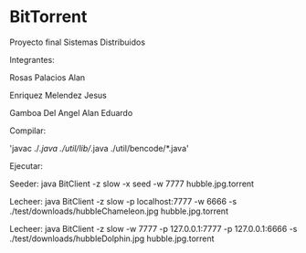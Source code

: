 # BitTorrent
 Proyecto final Sistemas Distribuidos 
 
 Integrantes:

Rosas Palacios Alan

Enriquez Melendez Jesus

Gamboa Del Angel Alan Eduardo

Compilar: 

'javac ./*.java ./util/lib/*.java ./util/bencode/*.java'

Ejecutar:

Seeder:  java BitClient -z slow -x seed -w 7777 hubble.jpg.torrent

Lecheer: java BitClient -z slow -p localhost:7777 -w 6666 -s ./test/downloads/hubbleChameleon.jpg hubble.jpg.torrent

Lecheer: java BitClient -z slow -w 7777 -p 127.0.0.1:7777 -p 127.0.0.1:6666 -s ./test/downloads/hubbleDolphin.jpg hubble.jpg.torrent


